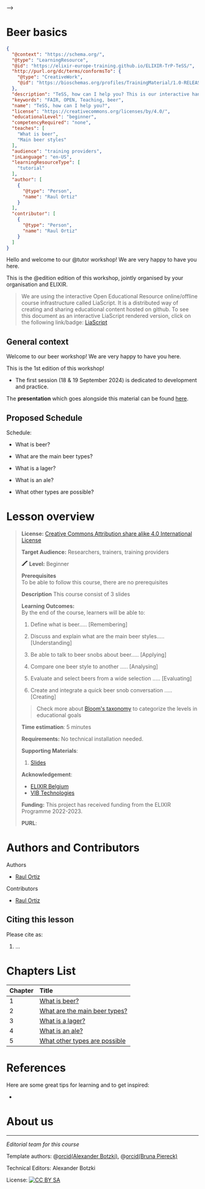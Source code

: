 <!--

author:   Raul Ortiz
email:    raul.ortiz@tudelft,nl
version:  0.0.1
language: en
narrator: UK English Female

icon:     

comment:  This document shall provide an example built with [LiaScript](https://LiaScript.github.io).

script:   https://cdn.jsdelivr.net/chartist.js/latest/chartist.min.js
          https://felixhao28.github.io/JSCPP/dist/JSCPP.es5.min.js

link:     https://cdn.jsdelivr.net/chartist.js/latest/chartist.min.css
link:     https://cdnjs.cloudflare.com/ajax/libs/animate.css/4.1.1/animate.min.css
link:     https://raw.githubusercontent.com/vibbits/material-liascript/master/img/org.css
link:     https://cdnjs.cloudflare.com/ajax/libs/font-awesome/5.11.2/css/all.min.css
link:     https://fonts.googleapis.com/css2?family=Saira+Condensed:wght@300&display=swap
link:     https://fonts.googleapis.com/css2?family=Open+Sans&display=swap
link:     https://raw.githubusercontent.com/vibbits/material-liascript/master/vib-styles.css

tutor:    Beer
edition:  1st 

@JSONLD
<script run-once>
  let json = @0 

  const script = document.createElement('script');
  script.type = 'application/ld+json';
  script.text = JSON.stringify(json);

  document.head.appendChild(script);

  // this is only needed to prevent and output,
  // as long as the result of a script is undefined,
  // it is not shown or rendered within LiaScript
  console.debug("added json to head")
</script>
@end

orcid:    [@0](@1)<!--class="orcid-logo-for-author-list"-->
-->

# Beer basics

```json   @JSONLD
{
  "@context": "https://schema.org/",
  "@type": "LearningResource",
  "@id": "https://elixir-europe-training.github.io/ELIXIR-TrP-TeSS/",
  "http://purl.org/dc/terms/conformsTo": {
    "@type": "CreativeWork",
    "@id": "https://bioschemas.org/profiles/TrainingMaterial/1.0-RELEASE"
  },
  "description": "TeSS, how can I help you? This is our interactive hands-on course about beer",
  "keywords": "FAIR, OPEN, Teaching, beer",
  "name": "TeSS, how can I help you?",
  "license": "https://creativecommons.org/licenses/by/4.0/",
  "educationalLevel": "beginner",
  "competencyRequired": "none",
  "teaches": [
    "What is beer",
    "Main beer styles"
  ],
  "audience": "training providers",
  "inLanguage": "en-US",
  "learningResourceType": [
    "tutorial"
  ],
  "author": [
    {
      "@type": "Person",
      "name": "Raul Ortiz"
    }
  ],
  "contributor": [
    {
      "@type": "Person",
      "name": "Raul Ortiz"
    }
  ]
}
```


<section>

Hello and welcome to our @tutor workshop! We are very happy to have you here.

This is the @edition edition of this workshop, jointly organised by your organisation and ELIXIR.

> We are using the interactive Open Educational Resource online/offline course infrastructure called LiaScript.
> It is a distributed way of creating and sharing educational content hosted on github.
> To see this document as an interactive LiaScript rendered version, click on the
> following link/badge: [LiaScript](https://liascript.github.io/course/?https://raw.githubusercontent.com/vibbits/training_material_template/main/README.md)

## General context

Welcome to our beer workshop! We are very happy to have you here.

This is the 1st edition of this workshop!

- The first session (18 & 19 September 2024) is dedicated to development and practice.

The **presentation** which goes alongside this material can be found [here](https://liascript.github.io/course/?https://raw.githubusercontent.com/rortizmerino/lia_training_template/main/presentation.md#1).

## Proposed Schedule

Schedule:

- What is beer?

- What are the main beer types?

- What is a lager?

- What is an ale?

- What other types are possible?

</section>

# Lesson overview

> <i class="fa fa-lock"></i> **License:** [Creative Commons Attribution share alike 4.0 International  License](https://creativecommons.org/licenses/by-sa/4.0/deed.en)
>
> <i class="fa fa-user"></i> **Target Audience:** Researchers, trainers, training providers
>
> <svg xmlns="http://www.w3.org/2000/svg" height="14" width="16" viewBox="0 0 576 512"><!--!Font Awesome Free 6.5.1 by @fontawesome - https://fontawesome.com License - https://fontawesome.com/license/free Copyright 2023 Fonticons, Inc.--><path d="M384 64c0-17.7 14.3-32 32-32H544c17.7 0 32 14.3 32 32s-14.3 32-32 32H448v96c0 17.7-14.3 32-32 32H320v96c0 17.7-14.3 32-32 32H192v96c0 17.7-14.3 32-32 32H32c-17.7 0-32-14.3-32-32s14.3-32 32-32h96V320c0-17.7 14.3-32 32-32h96V192c0-17.7 14.3-32 32-32h96V64z"/></svg> **Level:** Beginner  
>
> <i class="fa fa-arrow-left"></i> **Prerequisites**  
> To be able to follow this course, there are no prerequisites 
>
> <i class="fa fa-bookmark"></i> **Description**  This course consist of 3 slides
> 
> <i class="fa fa-arrow-right"></i> **Learning Outcomes:**  
> By the end of the course, learners will be able to:
>
> 1. Define what is beer..... [Remembering] 
>
> 2. Discuss and explain what are the main beer styles..... [Understanding] 
>
> 3. Be able to talk to beer snobs about beer..... [Applying] 
>
> 4. Compare one beer style to another ..... [Analysing] 
>
> 5. Evaluate and select beers from a wide selection ..... [Evaluating] 
>
> 6. Create and integrate a quick beer snob conversation ..... [Creating]
>
>> Check more about [Bloom's taxonomy](https://cft.vanderbilt.edu/guides-sub-pages/blooms-taxonomy/) to categorize the levels in educational goals
>
> <i class="fa fa-hourglass"></i> **Time estimation**: 5 minutes
>
> <i class="fa fa-asterisk"></i> **Requirements:** No technical installation needed.
>
> <i class="fa fa-envelope-open-text"></i> **Supporting Materials**:
> 
> 1. [Slides](https://liascript.github.io/course/?https://raw.githubusercontent.com/rortizmerino/lia_training_template/main/presentation.md#1)  
> 
> <i class="fa fa-life-ring"></i> **Acknowledgement**:
>
> * [ELIXIR Belgium](https://www.elixir-belgium.org/)
> * [VIB Technologies](https://www.vib.be/)
>
> <i class="fa fa-money-bill"></i> **Funding:** This project has received funding from the ELIXIR Programme 2022-2023.
>
> <i class="fa fa-anchor"></i> **PURL**:  


# Authors and Contributors

Authors

- [Raul Ortiz](@[orcid](https://orcid.org/0000-0003-4186-8941))

Contributors

- [Raul Ortiz](@[orcid](https://orcid.org/0000-0003-4186-8941))

## Citing this lesson

Please cite as:

  1. ...

# Chapters List

| Chapter | Title                                                   |
| :---- | :------------------------------------------------         |
| 1     | [What is beer?](https://liascript.github.io/course/?https://raw.githubusercontent.com/rortizmerino/lia_training_template/main/presentation.md#3)                                             |
| 2     | [What are the main beer types?](https://liascript.github.io/course/?https://raw.githubusercontent.com/rortizmerino/lia_training_template/main/presentation.md#4)                                             |
| 3     | [What is a lager?](https://liascript.github.io/course/?https://raw.githubusercontent.com/rortizmerino/lia_training_template/main/presentation.md#5)                                             |
| 4     | [What is an ale?](https://liascript.github.io/course/?https://raw.githubusercontent.com/rortizmerino/lia_training_template/main/presentation.md#6)    |
| 5     | [What other types are possible](https://liascript.github.io/course/?https://raw.githubusercontent.com/rortizmerino/lia_training_template/main/presentation.md#7)    |

# References

Here are some great tips for learning and to get inspired:

- 

# About us


--------------------------------------------

*Editorial team for this course*

Template authors: @[orcid(Alexander Botzki)](https://orcid.org/0000-0001-6691-4233), @[orcid(Bruna Piereck)](https://orcid.org/0000-0001-5958-0669)

Technical Editors: Alexander Botzki

License: [![CC BY SA](img/picture003.jpg)](https://creativecommons.org/licenses/by-sa/4.0/deed.en)

